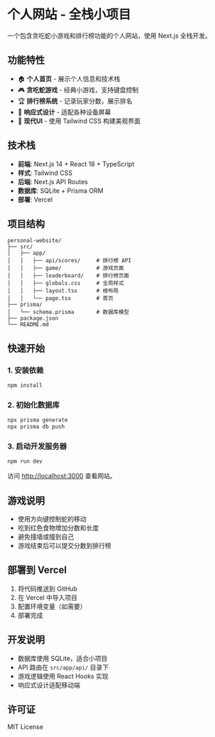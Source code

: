 # 个人网站 - 全栈小项目

一个包含贪吃蛇小游戏和排行榜功能的个人网站，使用 Next.js 全栈开发。

## 功能特性

- 🏠 **个人首页** - 展示个人信息和技术栈
- 🎮 **贪吃蛇游戏** - 经典小游戏，支持键盘控制
- 🏆 **排行榜系统** - 记录玩家分数，展示排名
- 📱 **响应式设计** - 适配各种设备屏幕
- 🎨 **现代UI** - 使用 Tailwind CSS 构建美观界面

## 技术栈

- **前端**: Next.js 14 + React 18 + TypeScript
- **样式**: Tailwind CSS
- **后端**: Next.js API Routes
- **数据库**: SQLite + Prisma ORM
- **部署**: Vercel

## 项目结构

```
personal-website/
├── src/
│   ├── app/
│   │   ├── api/scores/     # 排行榜 API
│   │   ├── game/           # 游戏页面
│   │   ├── leaderboard/    # 排行榜页面
│   │   ├── globals.css     # 全局样式
│   │   ├── layout.tsx      # 根布局
│   │   └── page.tsx        # 首页
├── prisma/
│   └── schema.prisma       # 数据库模型
├── package.json
└── README.md
```

## 快速开始

### 1. 安装依赖

```bash
npm install
```

### 2. 初始化数据库

```bash
npx prisma generate
npx prisma db push
```

### 3. 启动开发服务器

```bash
npm run dev
```

访问 [http://localhost:3000](http://localhost:3000) 查看网站。

## 游戏说明

- 使用方向键控制蛇的移动
- 吃到红色食物增加分数和长度
- 避免撞墙或撞到自己
- 游戏结束后可以提交分数到排行榜

## 部署到 Vercel

1. 将代码推送到 GitHub
2. 在 Vercel 中导入项目
3. 配置环境变量（如需要）
4. 部署完成

## 开发说明

- 数据库使用 SQLite，适合小项目
- API 路由在 `src/app/api/` 目录下
- 游戏逻辑使用 React Hooks 实现
- 响应式设计适配移动端

## 许可证

MIT License
